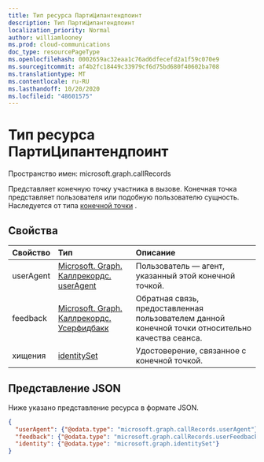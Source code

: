 ```yaml
---
title: Тип ресурса ПартиЦипантендпоинт
description: Тип ПартиЦипантендпоинт
localization_priority: Normal
author: williamlooney
ms.prod: cloud-communications
doc_type: resourcePageType
ms.openlocfilehash: 0002659ac32eaa1c76ad6dfecefd2a1f59c070e9
ms.sourcegitcommit: af4b2fc18449c33979cf6d75bd680f40602ba708
ms.translationtype: MT
ms.contentlocale: ru-RU
ms.lasthandoff: 10/20/2020
ms.locfileid: "48601575"
---
```

# <a name="participantendpoint-resource-type"></a>Тип ресурса ПартиЦипантендпоинт

Пространство имен: microsoft.graph.callRecords

Представляет конечную точку участника в вызове. Конечная точка представляет пользователя или подобную пользователю сущность. Наследуется от типа [конечной точки](callrecords-endpoint.md) .

## <a name="properties"></a>Свойства

| Свойство     | Тип        | Описание |
|:-------------|:------------|:------------|
|userAgent|[Microsoft. Graph. Каллрекордс. userAgent](callrecords-useragent.md)|Пользователь — агент, указанный этой конечной точкой.|
|feedback|[Microsoft. Graph. Каллрекордс. Усерфидбакк](callrecords-userfeedback.md)|Обратная связь, предоставленная пользователем данной конечной точки относительно качества сеанса.|
|хищения|[identitySet](identityset.md)|Удостоверение, связанное с конечной точкой.|

## <a name="json-representation"></a>Представление JSON

Ниже указано представление ресурса в формате JSON.

<!-- {
  "blockType": "resource",
  "optionalProperties": [

  ],
  "@odata.type": "microsoft.graph.callRecords.participantEndpoint",
  "baseType": "microsoft.graph.callRecords.endpoint"
}-->

```json
{
  "userAgent": {"@odata.type": "microsoft.graph.callRecords.userAgent"},
  "feedback": {"@odata.type": "microsoft.graph.callRecords.userFeedback"},
  "identity": {"@odata.type": "microsoft.graph.identitySet"}
}
```

<!-- uuid: 16cd6b66-4b1a-43a1-adaf-3a886856ed98
2019-02-04 14:57:30 UTC -->
<!-- {
  "type": "#page.annotation",
  "description": "participantEndpoint resource",
  "keywords": "",
  "section": "documentation",
  "tocPath": ""
}-->
